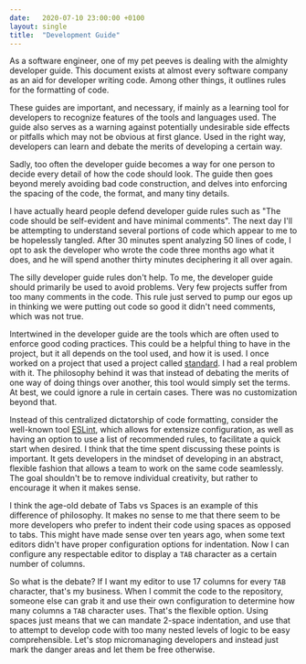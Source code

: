 ```yaml
---
date:   2020-07-10 23:00:00 +0100
layout: single
title:  "Development Guide"
---
```

As a software engineer, one of my pet peeves is dealing with the almighty developer guide. This document exists at almost every software company as an aid for developer writing code. Among other things, it outlines rules for the formatting of code.

These guides are important, and necessary, if mainly as a learning tool for developers to recognize features of the tools and languages used. The guide also serves as a warning against potentially undesirable side effects or pitfalls which may not be obvious at first glance. Used in the right way, developers can learn and debate the merits of developing a certain way.

Sadly, too often the developer guide becomes a way for one person to decide every detail of how the code should look. The guide then goes beyond merely avoiding bad code construction, and delves into enforcing the spacing of the code, the format, and many tiny details.

I have actually heard people defend developer guide rules such as "The code should be self-evident and have minimal comments". The next day I'll be attempting to understand several portions of code which appear to me to be hopelessly tangled. After 30 minutes spent analyzing 50 lines of code, I opt to ask the developer who wrote the code three months ago what it does, and he will spend another thirty minutes deciphering it all over again.

The silly developer guide rules don't help. To me, the developer guide should primarily be used to avoid problems. Very few projects suffer from too many comments in the code. This rule just served to pump our egos up in thinking we were putting out code so good it didn't need comments, which was not true.

Intertwined in the developer guide are the tools which are often used to enforce good coding practices. This could be a helpful thing to have in the project, but it all depends on the tool used, and how it is used. I once worked on a project that used a project called [standard][standard]. I had a real problem with it. The philosophy behind it was that instead of debating the merits of one way of doing things over another, this tool would simply set the terms. At best, we could ignore a rule in certain cases. There was no customization beyond that.

Instead of this centralized dictatorship of code formatting, consider the well-known tool [ESLint][eslint], which allows for extensize configuration, as well as having an option to use a list of recommended rules, to facilitate a quick start when desired. I think that the time spent discussing these points is important. It gets developers in the mindset of developing in an abstract, flexible fashion that allows a team to work on the same code seamlessly. The goal shouldn't be to remove individual creativity, but rather to encourage it when it makes sense.

I think the age-old debate of Tabs vs Spaces is an example of this difference of philosophy. It makes no sense to me that there seem to be more developers who prefer to indent their code using spaces as opposed to tabs. This might have made sense over ten years ago, when some text editors didn't have proper configuration options for indentation. Now I can configure any respectable editor to display a `TAB` character as a certain number of columns.

So what is the debate? If I want my editor to use 17 columns for every `TAB` character, that's my business. When I commit the code to the repository, someone else can grab it and use their own configuration to determine how many columns a `TAB` character uses. That's the flexible option. Using spaces just means that we can mandate 2-space indentation, and use that to attempt to develop code with too many nested levels of logic to be easy comprehensible. Let's stop micromanaging developers and instead just mark the danger areas and let them be free otherwise.

[eslint]: https://eslint.org/
[standard]: https://github.com/standard/standard